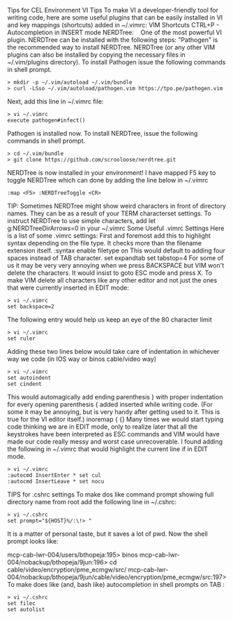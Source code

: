 Tips for CEL Environment
VI Tips
To make VI a developer-friendly tool for writing code, here are some useful plugins that can be easily installed in VI and key mappings (shortcuts) added in ~/.vimrc:
VIM Shortcuts
CTRL+P - Autocompletion in INSERT mode
NERDTree:
   One of the most powerful VI plugin. NERDTree can be installed with the following steps:
"Pathogen" is the recommended way to install NERDTree. NERDTree (or any other VIM plugins can also be installed by copying the necessary files in ~/.vim/plugins directory).
To install Pathogen issue the following commands in shell prompt.

    > mkdir -p ~/.vim/autoload ~/.vim/bundle
    > curl -LSso ~/.vim/autoload/pathogen.vim https://tpo.pe/pathogen.vim
Next, add this line in ~/.vimrc file:

    > vi ~/.vimrc
    execute pathogen#infect()
Pathogen is installed now.
To install NERDTree, issue the following commands in shell prompt.

    > cd ~/.vim/bundle
    > git clone https://github.com/scrooloose/nerdtree.git
NERDTree is now installed in your environment!
I have mapped F5 key to toggle NERDTree which can done by adding the line below in ~/.vimrc

    :map <F5> :NERDTreeToggle <CR>
    
TIP: Sometimes NERDTree might show weird characters in front of directory names. They can be as a result of your TERM characterset settings.
To instruct NERDTree to use simple characters, add let g:NERDTreeDirArrows=0 in your ~/.vimrc
Some Useful .vimrc Settings
Here is a list of some .vimrc settings:
First and foremost add this to highlight syntax depending on the file type. It checks more than the filename extension itself.
    :syntax enable
    filetype on
This would default to adding four spaces instead of TAB character.
    set expandtab
    set tabstop=4
For some of us it may be very very annoying when we press BACKSPACE but VIM won't delete the characters. It would insist to goto ESC mode and press X. To make VIM delete all characters like any other editor and not just the ones that were currently inserted in EDIT mode:

    > vi ~/.vimrc
    set backspace=2
The following entry would help us keep an eye of the 80 character limit 

    > vi ~/.vimrc
    set ruler
Adding these two lines below would take care of indentation in whichever way we code (in IOS way or binos cable/video way)

    > vi ~/.vimrc
    set autoindent
    set cindent
This would automagically add ending parenthesis } with proper indentation for every opening parenthesis { added inserted while writing code. (For some it may be annoying, but is very handy after getting used to it. This is true for the VI editor itself.)
inoremap { {<CR>}<up><end><CR>
Many times we would start typing code thinking we are in EDIT mode, only to realize later that all the keystrokes have been interpreted as ESC commands and VIM would have made our code really messy and worst case unrecoverable. I found adding the following in ~/.vimrc that would highlight the current line if in EDIT mode.

    > vi ~/.vimrc
    :autocmd InsertEnter * set cul
    :autocmd InsertLeave * set nocu
TIPS for .cshrc settings
To make dos like command prompt showing full directory name from root add the following line in ~/.cshrc:

    > vi ~/.cshrc
    set prompt="${HOST}%/:\!> "
It is a matter of personal taste, but it saves a lot of pwd. Now the shell prompt looks like:

mcp-cab-lwr-004/users/bthopeja:195> binos
mcp-cab-lwr-004/nobackup/bthopeja/9jun:196> cd cable/video/encryption/pme_ecmgw/src/
mcp-cab-lwr-004/nobackup/bthopeja/9jun/cable/video/encryption/pme_ecmgw/src:197> 
To make does like (and, bash like) autocompletion in shell prompts on TAB :

    > vi ~/.cshrc
    set filec
    set autolist
